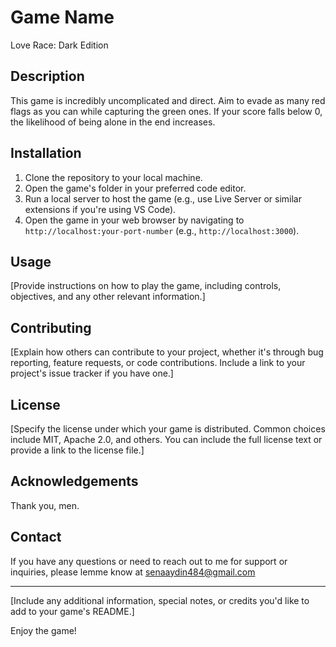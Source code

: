 # Game Name

Love Race: Dark Edition

## Description

This game is incredibly uncomplicated and direct. Aim to evade as many red flags as you can while capturing the green ones. If your score falls below 0, the likelihood of being alone in the end increases.

## Installation

1. Clone the repository to your local machine.
2. Open the game's folder in your preferred code editor.
3. Run a local server to host the game (e.g., use Live Server or similar extensions if you're using VS Code).
4. Open the game in your web browser by navigating to `http://localhost:your-port-number` (e.g., `http://localhost:3000`).

## Usage

[Provide instructions on how to play the game, including controls, objectives, and any other relevant information.]

## Contributing

[Explain how others can contribute to your project, whether it's through bug reporting, feature requests, or code contributions. Include a link to your project's issue tracker if you have one.]

## License

[Specify the license under which your game is distributed. Common choices include MIT, Apache 2.0, and others. You can include the full license text or provide a link to the license file.]

## Acknowledgements

Thank you, men.

## Contact

If you have any questions or need to reach out to me for support or inquiries, please lemme know at senaaydin484@gmail.com

---

[Include any additional information, special notes, or credits you'd like to add to your game's README.]

Enjoy the game!
